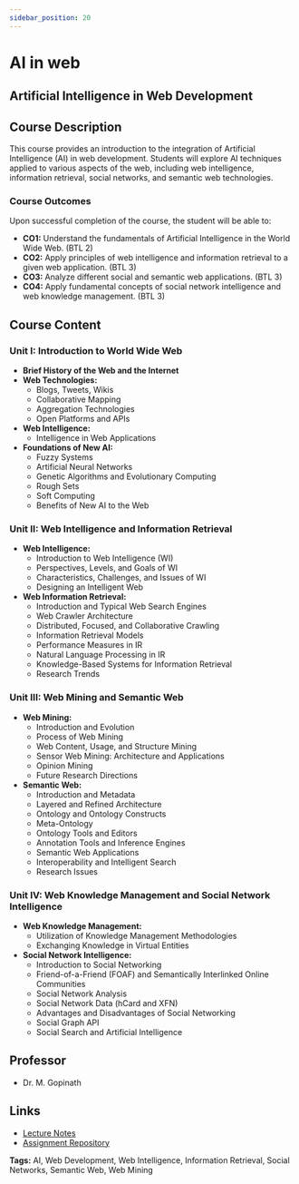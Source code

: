 ```yaml
---
sidebar_position: 20
---
```

# AI in web

## Artificial Intelligence in Web Development

## Course Description

This course provides an introduction to the integration of Artificial Intelligence (AI) in web development. Students will explore AI techniques applied to various aspects of the web, including web intelligence, information retrieval, social networks, and semantic web technologies.

### Course Outcomes

Upon successful completion of the course, the student will be able to:
- **CO1:** Understand the fundamentals of Artificial Intelligence in the World Wide Web. (BTL 2)
- **CO2:** Apply principles of web intelligence and information retrieval to a given web application. (BTL 3)
- **CO3:** Analyze different social and semantic web applications. (BTL 3)
- **CO4:** Apply fundamental concepts of social network intelligence and web knowledge management. (BTL 3)

## Course Content

### Unit I: Introduction to World Wide Web

- **Brief History of the Web and the Internet**
- **Web Technologies:**
  - Blogs, Tweets, Wikis
  - Collaborative Mapping
  - Aggregation Technologies
  - Open Platforms and APIs
- **Web Intelligence:**
  - Intelligence in Web Applications
- **Foundations of New AI:**
  - Fuzzy Systems
  - Artificial Neural Networks
  - Genetic Algorithms and Evolutionary Computing
  - Rough Sets
  - Soft Computing
  - Benefits of New AI to the Web

### Unit II: Web Intelligence and Information Retrieval

- **Web Intelligence:**
  - Introduction to Web Intelligence (WI)
  - Perspectives, Levels, and Goals of WI
  - Characteristics, Challenges, and Issues of WI
  - Designing an Intelligent Web
- **Web Information Retrieval:**
  - Introduction and Typical Web Search Engines
  - Web Crawler Architecture
  - Distributed, Focused, and Collaborative Crawling
  - Information Retrieval Models
  - Performance Measures in IR
  - Natural Language Processing in IR
  - Knowledge-Based Systems for Information Retrieval
  - Research Trends

### Unit III: Web Mining and Semantic Web

- **Web Mining:**
  - Introduction and Evolution
  - Process of Web Mining
  - Web Content, Usage, and Structure Mining
  - Sensor Web Mining: Architecture and Applications
  - Opinion Mining
  - Future Research Directions
- **Semantic Web:**
  - Introduction and Metadata
  - Layered and Refined Architecture
  - Ontology and Ontology Constructs
  - Meta-Ontology
  - Ontology Tools and Editors
  - Annotation Tools and Inference Engines
  - Semantic Web Applications
  - Interoperability and Intelligent Search
  - Research Issues

### Unit IV: Web Knowledge Management and Social Network Intelligence

- **Web Knowledge Management:**
  - Utilization of Knowledge Management Methodologies
  - Exchanging Knowledge in Virtual Entities
- **Social Network Intelligence:**
  - Introduction to Social Networking
  - Friend-of-a-Friend (FOAF) and Semantically Interlinked Online Communities
  - Social Network Analysis
  - Social Network Data (hCard and XFN)
  - Advantages and Disadvantages of Social Networking
  - Social Graph API
  - Social Search and Artificial Intelligence

## Professor

- Dr. M. Gopinath

## Links

- [Lecture Notes](#)
- [Assignment Repository](#)

**Tags:** AI, Web Development, Web Intelligence, Information Retrieval, Social Networks, Semantic Web, Web Mining
